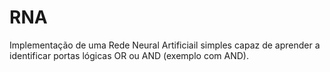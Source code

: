 # RNA
Implementação de uma Rede Neural Artificiail simples capaz de aprender a identificar portas lógicas OR ou AND (exemplo com AND).
